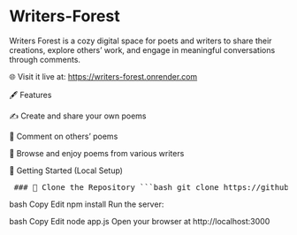 # Writers-Forest
Writers Forest is a cozy digital space for poets and writers to share their creations, explore others’ work, and engage in meaningful conversations through comments.

🌐 Visit it live at: https://writers-forest.onrender.com

🖋️ Features

✍️ Create and share your own poems

💬 Comment on others’ poems

📖 Browse and enjoy poems from various writers

🚀 Getting Started (Local Setup)

<pre> ### 🚀 Clone the Repository ```bash git clone https://github.com/protractor09/Writers-Forest.git cd your-repo-name ``` </pre>

bash
Copy
Edit
npm install
Run the server:

bash
Copy
Edit
node app.js
Open your browser at http://localhost:3000
